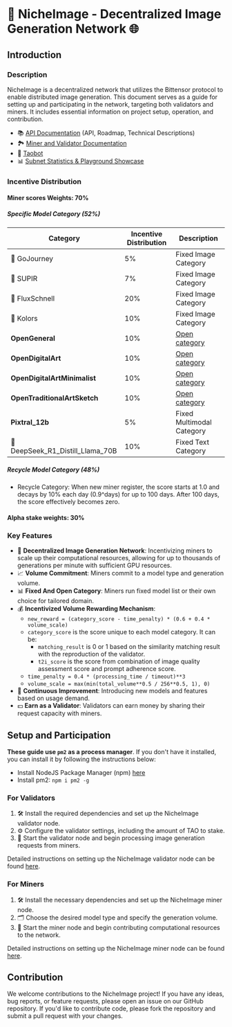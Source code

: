 

# 🎨 NicheImage - Decentralized Image Generation Network 🌐

## Introduction

### Description
NicheImage is a decentralized network that utilizes the Bittensor protocol to enable distributed image generation. This document serves as a guide for setting up and participating in the network, targeting both validators and miners. It includes essential information on project setup, operation, and contribution.

- 📚 [API Documentation](https://docs.nichetensor.com) (API, Roadmap, Technical Descriptions)
- 🏞️ [Miner and Validator Documentation](https://chestnut-radar-416.notion.site/SN23-SocialTensor-Docs-75202763e797465b88f4d395cb1a14ef)
- 🤖 [Taobot](https://interact.tao.bot/social-tensor)
- 📊 [Subnet Statistics & Playground Showcase](https://studio.nichetensor.com/)

### Incentive Distribution
#### Miner scores Weights: 70%
##### Specific Model Category (52%)
| Category        | Incentive Distribution | Description                                                                                                        |
|-----------------|------------------------|--------------------------------------------------------------------------------------------------------------------|
| 🧭 GoJourney       | 5%                     | Fixed Image Category                                                                                        |
| 🌟 SUPIR    | 7%                     | Fixed Image Category |
| 🌟 FluxSchnell | 20% | Fixed Image Category |
| 🌟 Kolors | 10% | Fixed Image Category |
| **OpenGeneral** | 10% | [Open category](/docs/open_category_reward_mechanism.md) |
| **OpenDigitalArt** | 10% | [Open category](/docs/open_category_reward_mechanism.md) |
| **OpenDigitalArtMinimalist** | 10% | [Open category](/docs/open_category_reward_mechanism.md) |
| **OpenTraditionalArtSketch** | 10% | [Open category](/docs/open_category_reward_mechanism.md) |
| **Pixtral_12b** | 5% | Fixed Multimodal Category |
| 🐋 DeepSeek_R1_Distill_Llama_70B | 10% | Fixed Text Category |

##### Recycle Model Category (48%)
 - Recycle Category: When new miner register, the score starts at 1.0 and decays by 10% each day (0.9^days) for up to 100 days. After 100 days, the score effectively becomes zero.

#### Alpha stake weights: 30%

### Key Features
- 🚀 **Decentralized Image Generation Network**: Incentivizing miners to scale up their computational resources, allowing for up to thousands of generations per minute with sufficient GPU resources.
- 📈 **Volume Commitment**: Miners commit to a model type and generation volume.
- 📊 **Fixed And Open Category**: Miners run fixed model list or their own choice for tailored domain.
- 💰 **Incentivized Volume Rewarding Mechanism**: 
  - `new_reward = (category_score - time_penalty) * (0.6 + 0.4 * volume_scale)`
  - `category_score` is the score unique to each model category. It can be:
    - `matching_result` is 0 or 1 based on the similarity matching result with the reproduction of the validator.
    - `t2i_score` is the score from combination of image quality assessment score and prompt adherence score.
  - `time_penalty = 0.4 * (processing_time / timeout)**3`
  - `volume_scale = max(min(total_volume**0.5 / 256**0.5, 1), 0)`
- 🌟 **Continuous Improvement**: Introducing new models and features based on usage demand.
- 💵 **Earn as a Validator**: Validators can earn money by sharing their request capacity with miners.

## Setup and Participation

**These guide use `pm2` as a process manager**. If you don't have it installed, you can install it by following the instructions below:
- Install NodeJS Package Manager (npm) [here](https://nodejs.org/en/download/package-manager)
- Install pm2: `npm i pm2 -g`

### For Validators
1. 🛠️ Install the required dependencies and set up the NicheImage validator node.
2. ⚙️ Configure the validator settings, including the amount of TAO to stake.
3. 🚀 Start the validator node and begin processing image generation requests from miners.

Detailed instructions on setting up the NicheImage validator node can be found [here](docs/validator.md).

### For Miners
1. 🛠️ Install the necessary dependencies and set up the NicheImage miner node.
2. 🗂️ Choose the desired model type and specify the generation volume.
3. 🚀 Start the miner node and begin contributing computational resources to the network.

Detailed instructions on setting up the NicheImage miner node can be found [here](docs/miner.md).

## Contribution
We welcome contributions to the NicheImage project! If you have any ideas, bug reports, or feature requests, please open an issue on our GitHub repository. If you'd like to contribute code, please fork the repository and submit a pull request with your changes.

